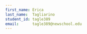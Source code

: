 ```yaml
---
first_name: Erica
last_name:  Tagliarino
student_id: tagle389
email:      tagle389@newschool.edu
---
```

